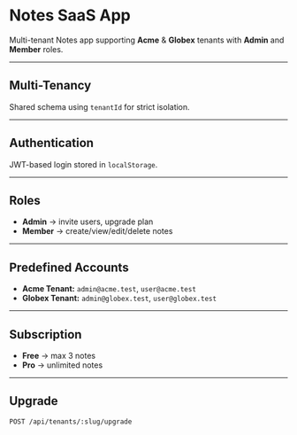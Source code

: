 # Notes SaaS App

Multi-tenant Notes app supporting **Acme** & **Globex** tenants with **Admin** and **Member** roles.

---

## Multi-Tenancy
Shared schema using `tenantId` for strict isolation.

---

## Authentication
JWT-based login stored in `localStorage`.

---

## Roles

- **Admin** → invite users, upgrade plan  
- **Member** → create/view/edit/delete notes

---

## Predefined Accounts

- **Acme Tenant:** `admin@acme.test`, `user@acme.test`  
- **Globex Tenant:** `admin@globex.test`, `user@globex.test`

---

## Subscription

- **Free** → max 3 notes  
- **Pro** → unlimited notes

---

## Upgrade
```http
POST /api/tenants/:slug/upgrade
